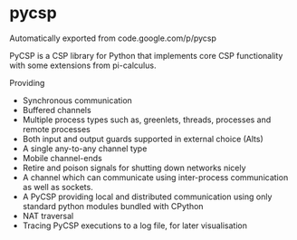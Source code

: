# pycsp
Automatically exported from code.google.com/p/pycsp

PyCSP is a CSP library for Python that implements core CSP
functionality with some extensions from pi-calculus.

Providing
* Synchronous communication
* Buffered channels
* Multiple process types such as, greenlets, threads, processes and remote processes
* Both input and output guards supported in external choice (Alts)
* A single any-to-any channel type
* Mobile channel-ends
* Retire and poison signals for shutting down networks nicely
* A channel which can communicate using inter-process communication as well as sockets.
* A PyCSP providing local and distributed communication using only standard python modules bundled with CPython
* NAT traversal
* Tracing PyCSP executions to a log file, for later visualisation
